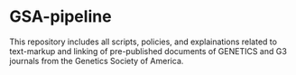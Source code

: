 GSA-pipeline
============
This repository includes all scripts, policies, and explainations related to text-markup and linking of pre-published documents of GENETICS and G3 journals from the Genetics Society of America.